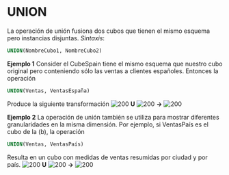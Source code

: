 # UNION
La operación de unión fusiona dos cubos que tienen el mismo esquema pero instancias disjuntas. 
_Sintaxis_:
```sql
UNION(NombreCubo1, NombreCubo2)
```

**Ejemplo 1**
Consider el CubeSpain tiene el mismo esquema que nuestro cubo original pero conteniendo sólo las ventas a clientes españoles. Entonces la operación
```sql
UNION(Ventas, VentasEspaña)
```
Produce la siguiente transformación
![200](https://i.imgur.com/OUZSEUA.png) **U** ![200](https://i.imgur.com/Rv7NWk5.png) **->** ![200](https://i.imgur.com/XWXp9PB.png)

**Ejemplo 2**
La operación de unión también se utiliza para mostrar diferentes granularidades en la misma dimensión. Por ejemplo, si VentasPaís es el cubo de la (b), la operación 
```sql
UNION(Ventas, VentasPaís)
```
Resulta en un cubo con medidas de ventas resumidas por ciudad y por país.
![200](https://i.imgur.com/OUZSEUA.png) **U** ![200](https://i.imgur.com/BPtwTWE.png) **->** ![200](https://i.imgur.com/GBRhEdR.png)